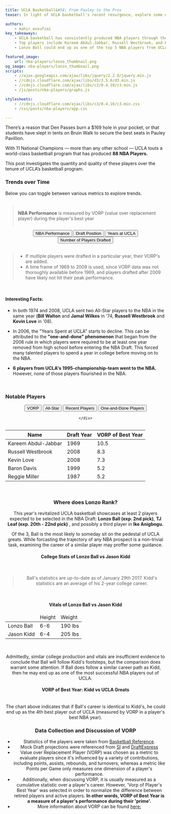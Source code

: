 ```yaml
---
title: UCLA Basketball&#58; From Pauley to the Pros
teaser: In light of UCLA basketball's recent resurgence, explore some of the past and present Bruins in the NBA

authors:
    - mahir_eusufzai
key_takeaways:
    - UCLA basketball has consistently produced NBA players through the years
    - Top players include Kareem Abdul-Jabbar, Russell Westbrook, and Kevin Love.
    - Lonzo Ball could end up as one of the top 5 NBA players from UCLA

featured_image:
    url: nba-players/lonzo_thumbnail.png
og_image: nba-players/lonzo_thumbnail.png
scripts:
    - //ajax.googleapis.com/ajax/libs/jquery/2.2.0/jquery.min.js
    - //cdnjs.cloudflare.com/ajax/libs/d3/3.5.6/d3.min.js
    - //cdnjs.cloudflare.com/ajax/libs/c3/0.4.10/c3.min.js
    - /js/posts/nba-players/graphs.js

stylesheets:
    - //cdnjs.cloudflare.com/ajax/libs/c3/0.4.10/c3.min.css
    - /css/posts/nba-players/app.css

---
```


There’s a reason that Den Passes burn a $169 hole in your pocket, or that students have slept in tents on Bruin Walk to secure the best seats in Pauley Pavillion.  

With 11 National Champions —  more than any other school — UCLA touts a world-class basketball program that has produced **88 NBA Players.**  

This post investigates the quantity and quality of these players over the tenure of UCLA’s basketball program.


### Trends over Time

Below you can toggle between various metrics to explore trends.
<br><br>

<blockquote>
<p id="vorp-def" class="metric-def" style="display:inline-block"> <b>NBA Performance</b> is measured by VORP (value over replacement player) during the player's best year </p>

<p id="pos-def" class="metric-def" style="display:none"> <b>Draft Position</b> shows the earliest draft pick for each year. </p>

<p id="yrs-def" class="metric-def" style="display:none"> <b>Years at UCLA</b> shows the average years playing for UCLA before entering the NBA </p>

<p id="num-drafted-def" class="metric-def" style="display:none"> <b>Number of Players Drafted</b> indicates how many Bruins were drafted into the NBA in a given year. </p>
</blockquote>
<div id="wrapper" style="text-align: center">    
    <div id="yourdiv" style="display: inline-block;">
		<input type="button" id="vorp" class ="toggleButton 1 active" value="NBA Performance" />
		<input type="button" id="pick" class ="toggleButton 1" value="Draft Position" />
		<input type="button" id="yrsCollege" class ="toggleButton 1" value="Years at UCLA" />
		<input type="button" id="numPlayers" class ="toggleButton 1" value="Number of Players Drafted" />
    </div>
</div>

<br>

<div id='line-chart'></div>

<div id="VORP_paragraph" class="chart_paragraph">
<blockquote>
<p>
<ul>
<li/> If multiple players were drafted in a particular year, their VORP's are added.
<li/> A time frame of 1969 to 2009 is used, since VORP data was not thoroughly available before 1969, and players drafted after 2009 have likely not hit their peak performance.
 </ul>
</p>
</blockquote>
</div>

<div id="Draft_paragraph" class="chart_paragraph" style="display:none" >
<blockquote>
<p>
<ul>
<li/> An early draft number indicates that a particular player was a top prospect.
<li/> If multiple players were drafted in a particular year, the earliest pick is taken.
<li/> Undrafted players and players selected using a territorial pick were omitted.
 </ul>
</p>
</blockquote>
</div>

<div id="Yrs_paragraph" class="chart_paragraph" style="display:none" >
<blockquote>
<p>
<ul>
<li/> If multiple players were drafted in the same year, the average was taken
 </ul>
</p>
</blockquote>
</div>

<div id="Num_drafted_paragraph" class="chart_paragraph" style="display:none" >
<blockquote>
<p>
<ul>
<li/> Undrafted players were omitted.
</ul>
</p>
</blockquote>
</div>

<br>

#### Interesting Facts:

* In both 1974 and 2008, UCLA sent two All-Star players to the NBA in the same year (**Bill Walton** and **Jamal Wilkes** in '74, **Russell Westbrook** and **Kevin Love** in '08).

* In 2006, the "Years Spent at UCLA" starts to decline. This can be attributed to the **"one-and-done" phenomenon** that began from the 2006 rule in which players were required to be at least one year removed from high school before entering the NBA Draft.  This forced many talented players to spend a year in college before moving on to the NBA.

* **6 players from UCLA's 1995-championship-team went to the NBA.**  However, none of those players flourished in the NBA. 

<br>

### Notable Players


<div id="wrapper" style="text-align: center">    
    <div id="yourdiv" style="display: inline-block;">
		 <input type="button" id="top-VORP" class ="toggleButton 2 active" value="VORP" />
		 <input type="button" id="top-all-star" class ="toggleButton 2" value="All-Star" />
		 <input type="button" id="top-recent" class ="toggleButton 2" value="Recent Players" />
		 <input type="button" id="top-one-and-done" class ="toggleButton 2" value="One-and-Done Players" />

 	</div>
 </div>

<table id="VORP-table" class ="top-player-table">
    <thead>
        <tr>
            <th>Name</th>
            <th>Draft Year</th>
            <th>VORP of Best Year</th>
        </tr>
    </thead>
    <tbody>
        <tr>
            <td>Kareem Abdul-Jabbar</td>
            <td>1969</td>
            <td>10.5</td>
        </tr>
        <tr>
            <td>Russell Westbrook</td>
            <td>2008</td>
            <td>8.3</td>
        </tr>
        <tr>
            <td>Kevin Love</td>
            <td>2008</td>
            <td>7.3</td>
        </tr>
        <tr>
            <td>Baron Davis</td>
            <td>1999</td>
            <td>5.2</td>
        </tr>
         <tr>
            <td>Reggie Miller</td>
            <td>1987</td>
            <td>5.2</td>
        </tr>
    </tbody>
</table>

<table id="all-star-table" class ="top-player-table" style="display:none">
    <thead>
        <tr>
            <th>Name</th>
            <th>Draft Year</th>
            <th>All Star Appearances </th>
        </tr>
    </thead>
    <tbody>
        <tr>
            <td>Kareem Abdul-Jabbar</td>
            <td>1969</td>
            <td>19</td>
        </tr>
        <tr>
            <td>Russell Westbrook</td>
            <td>2008</td>
            <td>6</td>
        </tr>
        <tr>
            <td>Marques Johnson</td>
            <td>1977</td>
            <td>5</td>
        </tr>
        <tr>
            <td>Gail Goodrich</td>
            <td>1965</td>
            <td>5</td>
        </tr>
         <tr>
            <td>Reggie Miller</td>
            <td>1987</td>
            <td>5</td>
        </tr>
    </tbody>
</table>

<table id="recent-table" class="top-player-table" style="display:none">
    <thead>
        <tr>
            <th>Name</th>
            <th>Draft Year</th>
            <th>Team</th>
        </tr>
    </thead>
    <tbody>
        <tr>
            <td>Normal Powell </td>
            <td>2015</td>
            <td>Raptors</td>
        </tr>
        <tr>
            <td>Kevon Looney</td>
            <td>2015</td>
            <td>Warriors</td>
        </tr>
        <tr>
            <td>Zach Lavine </td>
            <td>2014</td>
            <td>Timberwolves</td>
        </tr>
        <tr>
            <td>Kyle Anderson</td>
            <td>2014</td>
            <td>Spurs</td>
        </tr>
         <tr>
            <td>Jordan Adams</td>
            <td>2014</td>
            <td>Grizzlies</td>
        </tr>
    </tbody>
</table>

<table id="one-and-done-table" class="top-player-table" style="display:none">
    <thead>
        <tr>
            <th>Name</th>
            <th>Draft Year</th>
            <th> Pick </th>
        </tr>
    </thead>
    <tbody>
         <tr>
            <td>Trevor Ariza</td>
            <td>2004</td>
            <td>43</td>
        </tr>
        <tr>
            <td>Kevin Love </td>
            <td>2008</td>
            <td>5</td>
        </tr>
        <tr>
            <td>Jrue Holiday</td>
            <td>2009</td>
            <td>17</td>
        </tr>
        <tr>
            <td>Shabazz Muhammad</td>
            <td>2013</td>
            <td>14</td>
        </tr>
        <tr>
            <td>Zach LaVine</td>
            <td>2014</td>
            <td>13</td>
        </tr>
         <tr>
            <td>Kevon Looney</td>
            <td>2014</td>
            <td>30</td>
        </tr>
    </tbody>
</table>


<br>

### Where does Lonzo Rank?

This year's revitalized UCLA basketball showcases at least 2 players expected to be selected in the NBA Draft: **Lonzo Ball (exp. 2nd pick)**, **TJ Leaf (exp. 20th - 22nd pick)** , and possibly a third player in **Ike Anigbogu.**

Of the 3, Ball is the most likely to someday sit on the pedestal of UCLA greats.  While forcasting the trajectory of any NBA prospect is a non-trivial task, examining the career of a similar player may proffer some guidance.


#### College Stats of Lonzo Ball vs Jason Kidd
<div id='bar-chart'></div>
<br>

> Ball's statistics are up-to-date as of January 29th 2017.  Kidd's statistics are an average of his 2-year college career.

<br> 

#### Vitals of Lonzo Ball vs Jason Kidd

<table class="vitals-table">
	<thead>
		<tr> 
			<td> </td>
			<td> Height </td>
			<td> Weight </td>
		</tr>
	</thead>
	<tr> 
		<td> Lonzo Ball </td>
		<td> 6-6 </td>
		<td> 190 lbs </td>
	</tr>
	<tr>
		<td> Jason Kidd </td>
		<td> 6-4 </td>
		<td> 205 lbs </td>
	</tr>
</table>

<br>


Admittedly, similar college production and vitals are insufficient evidence to conclude that Ball will follow Kidd's footsteps, but the comparison does warrant some attention. If Ball does follow a similar career path as Kidd, then he may end up as one of the most successful NBA players out of UCLA.

#### VORP of Best Year: Kidd vs UCLA Greats
<div id='vorp-kidd-comparison-chart'></div>

<br> 
The chart above indicates that if Ball's career is identical to Kidd's, he could end up as the 4th best player out of UCLA (measured by VORP in a player's best NBA year).
<br>

### Data Collection and Discussion of VORP

* Statistics of the players were taken from [Basketball Reference](http://wwww.basketball-reference.com).
* Mock Draft projections were referenced from [SI](http://www.si.com/nba/2017/01/27/nba-mock-draft-prospects-rankings-lonzo-ball-markelle-fultz) and [DraftExpress](http://www.draftexpress.com/nba-mock-draft/2017/)
* Value over Replacement Player (VORP) was chosen as a metric to evaluate players since it's influenced by a variety of contributions, including points, assists, rebounds, and turnovers, whereas a metric like Points per Game only measures one dimension of a player's performance.  
* Additionally, when discussing VORP, it is usually measured as a cumulative statistic over a player's career.  However, 'Vorp of Player's Best Year' was selected in order to normalize the difference between retired players and active players.  **In other words, VORP of Best Year is a measure of a player's performance during their 'prime'.**
* More information about VORP can be found [here:](http://www.basketball-reference.com/about/bpm.html)
